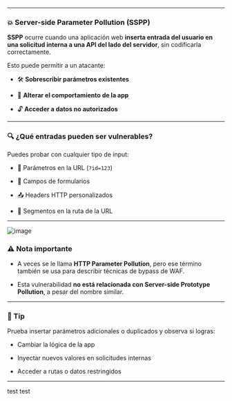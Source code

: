 
---

### 💥 Server-side Parameter Pollution (SSPP) 

**SSPP** ocurre cuando una aplicación web **inserta entrada del usuario en una solicitud interna a una API del lado del servidor**, sin codificarla correctamente.

Esto puede permitir a un atacante:

- 🛠️ **Sobrescribir parámetros existentes**
    
- 🔄 **Alterar el comportamiento de la app**
    
- 🔓 **Acceder a datos no autorizados**
    

---

### 🔍 ¿Qué entradas pueden ser vulnerables?

Puedes probar con cualquier tipo de input:

- 🔗 Parámetros en la URL (`?id=123`)
    
- 📝 Campos de formularios
    
- 📤 Headers HTTP personalizados
    
- 📁 Segmentos en la ruta de la URL
    

---
![image](https://github.com/user-attachments/assets/10973b90-978e-4117-a99a-b447deafed11)

### ⚠️ Nota importante

- A veces se le llama **HTTP Parameter Pollution**, pero ese término también se usa para describir técnicas de bypass de WAF.
    
- Esta vulnerabilidad **no está relacionada con Server-side Prototype Pollution**, a pesar del nombre similar.
    

---

### 🧪 Tip

Prueba insertar parámetros adicionales o duplicados y observa si logras:

- Cambiar la lógica de la app
    
- Inyectar nuevos valores en solicitudes internas
    
- Acceder a rutas o datos restringidos
    

---
test
test

